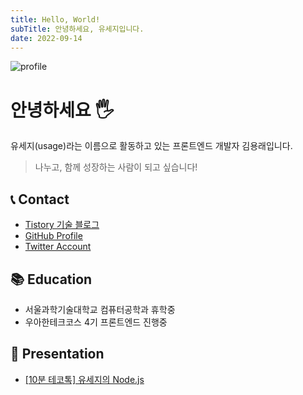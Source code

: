 ```yaml
---
title: Hello, World!
subTitle: 안녕하세요, 유세지입니다.
date: 2022-09-14
---
```


![profile](https://avatars.githubusercontent.com/u/28296575?v=4)

# 안녕하세요 🖐

유세지(usage)라는 이름으로 활동하고 있는 프론트엔드 개발자 김용래입니다.

> 나누고, 함께 성장하는 사람이 되고 싶습니다!

## 📞 Contact

- [Tistory 기술 블로그](https://usage.tistory.com/)
- [GitHub Profile](https://github.com/usageness)
- [Twitter Account](https://twitter.com/dev_usage)

## 📚 Education

- 서울과학기술대학교 컴퓨터공학과 휴학중
- 우아한테크코스 4기 프론트엔드 진행중

## 🎤 Presentation

- [[10분 테코톡] 유세지의 Node.js](https://youtu.be/A04zlpL1Uw4)

